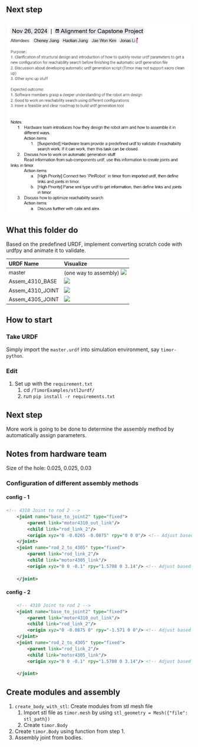 ## Next step
![](./Robot%20Arm%20Configuration%20Alignment.png)

## What this folder do
Based on the predefined URDF, implement converting scratch code with urdfpy and animate it to validate.


| URDF Name         | Visualize              |
| :-----------------| :--------------------  | 
| master            | (one way to assembly) ![](./visualization/one-way-to-assembly.png)
| Assem_4310_BASE   | ![](./visualization/Assem_4310_BASE.png) |
| Assem_4310_JOINT  | ![](./visualization/Assem_4310_JOINT.png)|
| Assem_4305_JOINT  | ![](./visualization/Assem_4305_JOINT.png)|

## How to start
### Take URDF
Simply import the `master.urdf` into simulation environment, say `timor-python`.

### Edit
1. Set up with the `requirement.txt`
   1. cd `/TimorExamples/stl2urdf/`
   2. run `pip install -r requirements.txt`


## Next step
More work is going to be done to determine the assembly method by automatically assign parameters.



## Notes from hardware team 
Size of the hole: 0.025, 0.025, 0.03

### Configuration of different assembly methods
#### config - 1
```xml
<!-- 4310 Joint to rod 2 -->
    <joint name="base_to_joint2" type="fixed">
        <parent link="motor4310_out_link"/>
        <child link="rod_link_2"/>
        <origin xyz="0 -0.0265 -0.0875" rpy="0 0 0"/> <!-- Adjust based on actual position -->
    </joint>
    <joint name="rod_2_to_4305" type="fixed">
        <parent link="rod_link_2"/>
        <child link="motor4305_link"/>
        <origin xyz="0 0 -0.1" rpy="1.5708 0 3.14"/> <!-- Adjust based on actual position -->

    </joint>
```

#### config - 2
```xml
    <!-- 4310 Joint to rod 2 -->
    <joint name="base_to_joint2" type="fixed">
        <parent link="motor4310_out_link"/>
        <child link="rod_link_2"/>
        <origin xyz="0 -0.0875 0" rpy="-1.571 0 0"/> <!-- Adjust based on actual position -->
    </joint>
    <joint name="rod_2_to_4305" type="fixed">
        <parent link="rod_link_2"/>
        <child link="motor4305_link"/>
        <origin xyz="0 0 -0.1" rpy="1.5708 0 3.14"/> <!-- Adjust based on actual position -->

    </joint>
```
## Create modules and assembly
1. `create_body_with_stl`: Create modules from stl mesh file
   1. Import stl file as `timor.mesh` by using `stl_geometry = Mesh({"file": stl_path})`
   2. Create `timor.Body`
2. Create `timor.Body` using function from step 1.
3. Assembly joint from bodies.